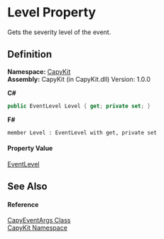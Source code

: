 # Level Property


Gets the severity level of the event.



## Definition
**Namespace:** <a href="N_CapyKit.md">CapyKit</a>  
**Assembly:** CapyKit (in CapyKit.dll) Version: 1.0.0

**C#**
``` C#
public EventLevel Level { get; private set; }
```
**F#**
``` F#
member Level : EventLevel with get, private set
```



#### Property Value
<a href="T_CapyKit_EventLevel.md">EventLevel</a>

## See Also


#### Reference
<a href="T_CapyKit_CapyEventArgs.md">CapyEventArgs Class</a>  
<a href="N_CapyKit.md">CapyKit Namespace</a>  
